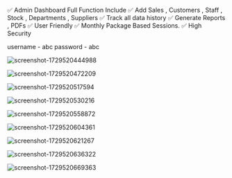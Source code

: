 ✅ Admin Dashboard Full Function Include
✅ Add Sales , Customers , Staff , Stock , Departments , Suppliers
✅ Track all data history
✅ Generate Reports , PDFs
✅ User Friendly
✅ Monthly Package Based Sessions.
✅ High Security  

username - abc
password - abc

![screenshot-1729520444988](https://github.com/user-attachments/assets/fd9e091b-6532-4e23-9295-604deb5378ab)

![screenshot-1729520472209](https://github.com/user-attachments/assets/1206d3f0-5bc6-4cfe-9d14-07d3bc07936c)

![screenshot-1729520517594](https://github.com/user-attachments/assets/4dc679bb-c7c5-4636-92d0-40a1b693e15c)

![screenshot-1729520530216](https://github.com/user-attachments/assets/af82fd02-1ce3-4e1d-aebd-8e924cfff6e4)


![screenshot-1729520558872](https://github.com/user-attachments/assets/5c85dc5b-daee-48a7-9382-420db459b742)

![screenshot-1729520604361](https://github.com/user-attachments/assets/c8a9ada7-8bcc-4300-9119-7301204a5fa1)

![screenshot-1729520621267](https://github.com/user-attachments/assets/a44ef9c7-4cde-4bbe-8fa9-8044f3114ffa)

![screenshot-1729520636322](https://github.com/user-attachments/assets/47c733c2-eea6-4d38-89d6-aa6498178c3e)

![screenshot-1729520669363](https://github.com/user-attachments/assets/3fc4de3a-45bd-4454-a607-40b76aa8d3e6)






